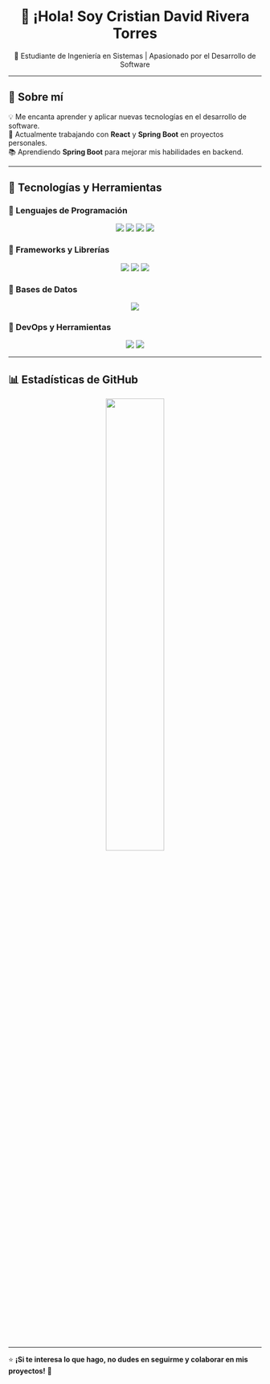 <h1 align="center">👋 ¡Hola! Soy Cristian David Rivera Torres</h1>  
<p align="center">🚀 Estudiante de Ingeniería en Sistemas | Apasionado por el Desarrollo de Software</p>  

---

## 🔹 Sobre mí  
💡 Me encanta aprender y aplicar nuevas tecnologías en el desarrollo de software.  
🎯 Actualmente trabajando con **React** y **Spring Boot** en proyectos personales.  
📚 Aprendiendo **Spring Boot** para mejorar mis habilidades en backend.  

---

## 🚀 Tecnologías y Herramientas  

### 🔹 Lenguajes de Programación  
<p align="center">
  <img src="https://img.shields.io/badge/JavaScript-F7DF1E?style=for-the-badge&logo=javascript&logoColor=black">
  <img src="https://img.shields.io/badge/Python-3776AB?style=for-the-badge&logo=python&logoColor=white">
  <img src="https://img.shields.io/badge/HTML5-E34F26?style=for-the-badge&logo=html5&logoColor=white">
  <img src="https://img.shields.io/badge/CSS3-1572B6?style=for-the-badge&logo=css3&logoColor=white">
</p>

### 🔹 Frameworks y Librerías  
<p align="center">
  <img src="https://img.shields.io/badge/Spring%20Boot-6DB33F?style=for-the-badge&logo=spring&logoColor=white">
  <img src="https://img.shields.io/badge/React-61DAFB?style=for-the-badge&logo=react&logoColor=black">
  <img src="https://img.shields.io/badge/Tailwind_CSS-38B2AC?style=for-the-badge&logo=tailwind-css&logoColor=white">
</p>

### 🔹 Bases de Datos  
<p align="center">
  <img src="https://img.shields.io/badge/PostgreSQL-316192?style=for-the-badge&logo=postgresql&logoColor=white">
</p>

### 🔹 DevOps y Herramientas  
<p align="center">
  <img src="https://img.shields.io/badge/Git-F05032?style=for-the-badge&logo=git&logoColor=white">
  <img src="https://img.shields.io/badge/GitHub-181717?style=for-the-badge&logo=github&logoColor=white">
</p>

---

## 📊 Estadísticas de GitHub  
<p align="center">
  <img src="https://github-readme-stats.vercel.app/api?username=Ganzolitario&show_icons=true&theme=tokyonight" width="48%">
</p>

---

⭐ **¡Si te interesa lo que hago, no dudes en seguirme y colaborar en mis proyectos!** 🚀  
